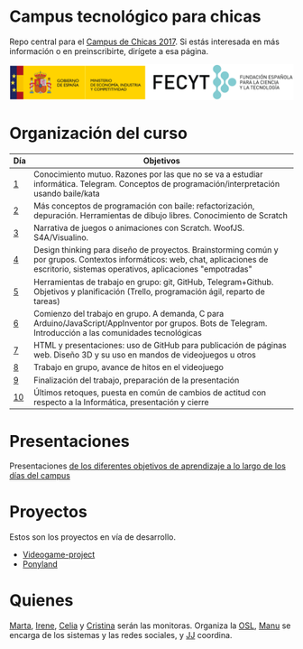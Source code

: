 # Campus tecnológico para chicas

Repo central para
el
[Campus de Chicas 2017](http://sereingeniera.ugr.es/campus-2017). Si
estás interesada en más información o en preinscribirte, dirígete a
esa página. 

![Con la colaboración de la Fundación Española para la Ciencia y la Tecnología – Ministerio de Economía, Industria y Competitividad](img/logo_MEIC_FECYT_Web.jpg)

# Organización del curso

| Día | Objetivos |
|-----| --------- |
| [1](recursos/dia-1.md)   | Conocimiento mutuo. Razones por las que no se va a estudiar informática. Telegram. Conceptos de programación/interpretación usando baile/kata |
| [2](recursos/dia-2.md)   | Más conceptos de programación con baile: refactorización, depuración. Herramientas de dibujo libres. Conocimiento de Scratch |
| [3](recursos/dia-3.md)   | Narrativa de juegos o animaciones con Scratch. WoofJS. S4A/Visualino. |
| [4](recursos/dia-4.md)   | Design thinking para diseño de proyectos. Brainstorming común y por grupos. Contextos informáticos: web, chat, aplicaciones de escritorio, sistemas operativos, aplicaciones "empotradas" |
| [5](recursos/dia-5.md)   | Herramientas de trabajo en grupo: git, GitHub, Telegram+Github. Objetivos y planificación (Trello, programación ágil, reparto de tareas) |
| [6](recursos/dia-6.md)   | Comienzo del trabajo en grupo. A demanda, C para Arduino/JavaScript/AppInventor por grupos. Bots de Telegram. Introducción a las comunidades tecnológicas |
| [7](recursos/dia-7.md)   | HTML y presentaciones: uso de GitHub para publicación de páginas web. Diseño 3D y su uso en mandos de videojuegos u otros |
| [8](recursos/dia-8.md)   | Trabajo en grupo, avance de hitos en el videojuego |
| [9](recursos/dia-9.md)   | Finalización del trabajo, preparación de la presentación |
| [10](recursos/dia-10.md)  | Últimos retoques, puesta en común de cambios de actitud con respecto a la Informática, presentación y cierre | 

# Presentaciones

Presentaciones
[de los diferentes objetivos de aprendizaje a lo largo de los días del campus](https://oslugr.github.io/2017sereingeniera/dias/) 


# Proyectos

Estos son los proyectos en vía de desarrollo.

* [Videogame-project](https://github.com/ElisaChami/Videogame-Project)
* [Ponyland](https://github.com/ElisaChami/Videogame-Project)

# Quienes

[Marta](https://github.com/mgmacias95),
[Irene](https://github.com/ireneherlo),
[Celia](https://github.com/AIKUME)
y [Cristina](https://github.com/CristinaHG) serán las
monitoras. Organiza
la [OSL](http://osl.ugr.es), [Manu](http://github.com/makova) se
encarga de los sistemas y las redes sociales,
y [JJ](http://jj.github.io) coordina. 
